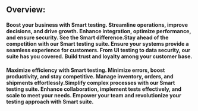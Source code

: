 ## **Overview:**

#### Boost your business with Smart testing. Streamline operations, improve decisions, and drive growth. Enhance integration, optimize performance, and ensure security. See the Smart difference.Stay ahead of the competition with our Smart testing suite. Ensure your systems provide a seamless experience for customers. From UI testing to data security, our suite has you covered. Build trust and loyalty among your customer base.

#### Maximize efficiency with Smart testing. Minimize errors, boost productivity, and stay competitive. Manage inventory, orders, and shipments effortlessly.Simplify complex processes with our Smart testing suite. Enhance collaboration, implement tests effectively, and scale to meet your needs. Empower your team and revolutionize your testing approach with Smart suite.

